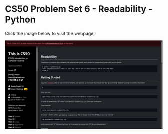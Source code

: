 # CS50 Problem Set 6 - Readability - Python

Click the image below to visit the webpage:

[![CS50 Hello Problem Set](readability.png)](https://cs50.harvard.edu/x/2023/psets/6/readability/)